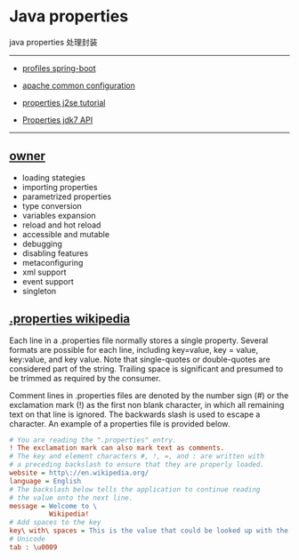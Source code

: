 # Java properties

java properties 处理封装

-----

- [profiles spring-boot](https://docs.spring.io/spring-boot/docs/current/reference/html/boot-features-profiles.html)
- [apache common configuration](http://commons.apache.org/proper/commons-configuration/)

- [properties j2se tutorial](https://docs.oracle.com/javase/tutorial/essential/environment/properties.html)
- [Properties jdk7 API](https://docs.oracle.com/javase/7/docs/api/java/util/Properties.html)

-----

## [owner](http://owner.aeonbits.org/docs/)

- loading stategies
- importing properties
- parametrized properties
- type conversion
- variables expansion
- reload and hot reload
- accessible and mutable
- debugging
- disabling features
- metaconfiguring
- xml support
- event support
- singleton

##  [.properties wikipedia](https://en.wikipedia.org/wiki/.properties)

Each line in a .properties file normally stores a single property. Several formats are possible for each line, including key=value, key = value, key:value, and key value. Note that single-quotes or double-quotes are considered part of the string. Trailing space is significant and presumed to be trimmed as required by the consumer.

Comment lines in .properties files are denoted by the number sign (#) or the exclamation mark (!) as the first non blank character, in which all remaining text on that line is ignored. The backwards slash is used to escape a character. An example of a properties file is provided below.

```ini
# You are reading the ".properties" entry.
! The exclamation mark can also mark text as comments.
# The key and element characters #, !, =, and : are written with
# a preceding backslash to ensure that they are properly loaded.
website = http\://en.wikipedia.org/
language = English
# The backslash below tells the application to continue reading
# the value onto the next line.
message = Welcome to \
          Wikipedia!
# Add spaces to the key
key\ with\ spaces = This is the value that could be looked up with the key "key with spaces".
# Unicode
tab : \u0009
```
